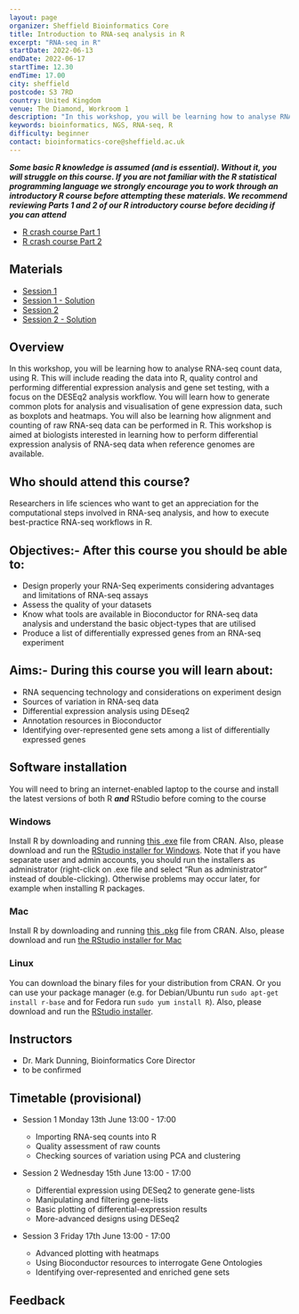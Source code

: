 ```yaml
---
layout: page
organizer: Sheffield Bioinformatics Core
title: Introduction to RNA-seq analysis in R
excerpt: "RNA-seq in R"
startDate: 2022-06-13
endDate: 2022-06-17
startTime: 12.30
endTime: 17.00
city: sheffield
postcode: S3 7RD
country: United Kingdom
venue: The Diamond, Workroom 1
description: "In this workshop, you will be learning how to analyse RNA-seq count data, using R. This will include reading the data into R, quality control and performing differential expression analysis and gene set testing, with a focus on the DESeq2 analysis workflow. You will learn how to generate common plots for analysis and visualisation of gene expression data, such as boxplots and heatmaps. This workshop is aimed at biologists interested in learning how to perform differential expression analysis of RNA-seq data when reference genomes are available.."
keywords: bioinformatics, NGS, RNA-seq, R
difficulty: beginner
contact: bioinformatics-core@sheffield.ac.uk
---
```



***Some basic R knowledge is assumed (and is essential). Without it, you will struggle on this course. If you are not familiar with the R statistical programming language we strongly encourage you to work through an introductory R course before attempting these materials. We recommend reviewing Parts 1 and 2 of our R introductory course before deciding if you can attend***

- [R crash course Part 1](https://sbc.shef.ac.uk/r-online/part1.nb.html)
- [R crash course Part 2](https://sbc.shef.ac.uk/r-online/part2.nb.html) 

## Materials

- [Session 1](https://sbc.shef.ac.uk/rnaseq-r-online/session1.nb.html)
- [Session 1 - Solution](https://sbc.shef.ac.uk/rnaseq-r-online/session1_solutions.nb.html)
- [Session 2](https://sbc.shef.ac.uk/rnaseq-r-online/session2.nb.html)
- [Session 2 - Solution](https://sbc.shef.ac.uk/rnaseq-r-online/session2_solutions.nb.html)


## Overview

In this workshop, you will be learning how to analyse RNA-seq count data, using R. This will include reading the data into R, quality control and performing differential expression analysis and gene set testing, with a focus on the DESEq2 analysis workflow. You will learn how to generate common plots for analysis and visualisation of gene expression data, such as boxplots and heatmaps. You will also be learning how alignment and counting of raw RNA-seq data can be performed in R. This workshop is aimed at biologists interested in learning how to perform differential expression analysis of RNA-seq data when reference genomes are available.

## Who should attend this course?

Researchers in life sciences who want to get an appreciation for the computational steps involved in RNA-seq analysis, and how to execute best-practice RNA-seq workflows in R.

## Objectives:- After this course you should be able to:

- Design properly your RNA-Seq experiments considering advantages and limitations of RNA-seq assays
- Assess the quality of your datasets
- Know what tools are available in Bioconductor for RNA-seq data analysis and understand the basic object-types that are utilised
- Produce a list of differentially expressed genes from an RNA-seq experiment 

## Aims:- During this course you will learn about:

- RNA sequencing technology and considerations on experiment design
- Sources of variation in RNA-seq data
- Differential expression analysis using DEseq2
- Annotation resources in Bioconductor
- Identifying over-represented gene sets among a list of differentially expressed genes 
    
## Software installation
You will need to bring an internet-enabled laptop to the course and install the latest versions of both R ***and*** RStudio before coming to the course

### Windows

Install R by downloading and running [this .exe](http://cran.r-project.org/bin/windows/base/release.htm) file from CRAN. Also, please download and run the [RStudio installer for Windows](https://www.rstudio.com/products/rstudio/download/#download). Note that if you have separate user and admin accounts, you should run the installers as administrator (right-click on .exe file and select “Run as administrator” instead of double-clicking). Otherwise problems may occur later, for example when installing R packages.

### Mac

Install R by downloading and running [this .pkg](http://cran.r-project.org/bin/macosx/R-latest.pkg) file from CRAN. Also, please download and run [the RStudio installer for Mac](https://www.rstudio.com/products/rstudio/download/#download)

### Linux

You can download the binary files for your distribution from CRAN. Or you can use your package manager (e.g. for Debian/Ubuntu run `sudo apt-get install r-base` and for Fedora run `sudo yum install R`). Also, please download and run the [RStudio installer](https://www.rstudio.com/products/rstudio/download/#download).


## Instructors

- Dr. Mark Dunning, Bioinformatics Core Director
- to be confirmed



## Timetable (provisional)

- Session 1 Monday 13th June 13:00 - 17:00
  + Importing RNA-seq counts into R
  + Quality assessment of raw counts
  + Checking sources of variation using PCA and clustering
  
- Session 2 Wednesday 15th June 13:00 - 17:00
  + Differential expression using DESeq2 to generate gene-lists
  + Manipulating and filtering gene-lists
  + Basic plotting of differential-expression results
  + More-advanced designs using DESeq2
  
- Session 3 Friday 17th June 13:00 - 17:00
  + Advanced plotting with heatmaps
  + Using Bioconductor resources to interrogate Gene Ontologies
  + Identifying over-represented and enriched gene sets
  
## Feedback




